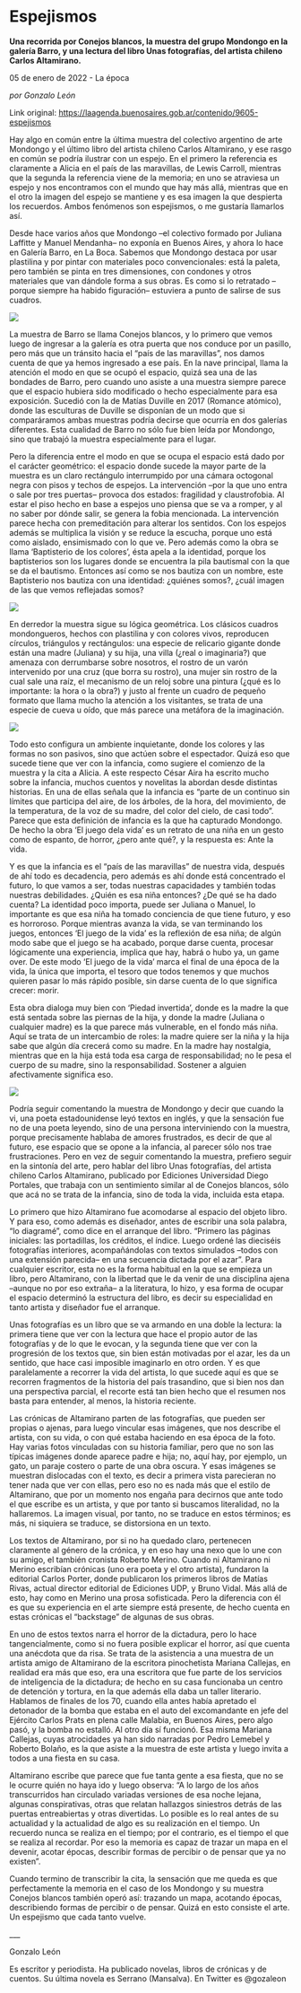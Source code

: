 # Espejismos

**Una recorrida por Conejos blancos, la muestra del grupo Mondongo en la galería Barro, y una lectura del libro Unas fotografías, del artista chileno Carlos Altamirano.**

05 de enero de 2022 - La época

_por Gonzalo León_

Link original: https://laagenda.buenosaires.gob.ar/contenido/9605-espejismos



Hay algo en común entre la última muestra del colectivo argentino de arte Mondongo y el último libro del artista chileno Carlos Altamirano, y ese rasgo en común se podría ilustrar con un espejo. En el primero la referencia es claramente a Alicia en el país de las maravillas, de Lewis Carroll, mientras que la segunda la referencia viene de la memoria; en uno se atraviesa un espejo y nos encontramos con el mundo que hay más allá, mientras que en el otro la imagen del espejo se mantiene y es esa imagen la que despierta los recuerdos. Ambos fenómenos son espejismos, o me gustaría llamarlos así.




Desde hace varios años que Mondongo –el colectivo formado por Juliana Laffitte y Manuel Mendanha– no exponía en Buenos Aires, y ahora lo hace en Galería Barro, en La Boca. Sabemos que Mondongo destaca por usar plastilina y por pintar con materiales poco convencionales: está la paleta, pero también se pinta en tres dimensiones, con condones y otros materiales que van dándole forma a sus obras. Es como si lo retratado –porque siempre ha habido figuración– estuviera a punto de salirse de sus cuadros.




![](https://cdn.feater.me/files/images/131445/2fa4b21e-67ca-4934-8bde-66a4eb94aec9.jpg)




La muestra de Barro se llama Conejos blancos, y lo primero que vemos luego de ingresar a la galería es otra puerta que nos conduce por un pasillo, pero más que un tránsito hacia el “país de las maravillas”, nos damos cuenta de que ya hemos ingresado a ese país. En la nave principal, llama la atención el modo en que se ocupó el espacio, quizá sea una de las bondades de Barro, pero cuando uno asiste a una muestra siempre parece que el espacio hubiera sido modificado o hecho especialmente para esa exposición. Sucedió con la de Matías Duville en 2017 (Romance atómico), donde las esculturas de Duville se disponían de un modo que si comparáramos ambas muestras podría decirse que ocurría en dos galerías diferentes. Esta cualidad de Barro no sólo fue bien leída por Mondongo, sino que trabajó la muestra especialmente para el lugar.




Pero la diferencia entre el modo en que se ocupa el espacio está dado por el carácter geométrico: el espacio donde sucede la mayor parte de la muestra es un claro rectángulo interrumpido por una cámara octogonal negra con pisos y techos de espejos. La intervención –por la que uno entra o sale por tres puertas– provoca dos estados: fragilidad y claustrofobia. Al estar el piso hecho en base a espejos uno piensa que se va a romper, y al no saber por dónde salir, se genera la fobia mencionada. La intervención parece hecha con premeditación para alterar los sentidos. Con los espejos además se multiplica la visión y se reduce la escucha, porque uno está como aislado, ensimismado con lo que ve. Pero además como la obra se llama ‘Baptisterio de los colores’, ésta apela a la identidad, porque los baptisterios son los lugares donde se encuentra la pila bautismal con la que se da el bautismo. Entonces así como se nos bautiza con un nombre, este Baptisterio nos bautiza con una identidad: ¿quiénes somos?, ¿cuál imagen de las que vemos reflejadas somos?




![](https://cdn.feater.me/files/images/131447/5f743572-842f-45aa-806d-1706c145c655.jpg)




En derredor la muestra sigue su lógica geométrica. Los clásicos cuadros mondongueros, hechos con plastilina y con colores vivos, reproducen círculos, triángulos y rectángulos: una especie de relicario gigante donde están una madre (Juliana) y su hija, una villa (¿real o imaginaria?) que amenaza con derrumbarse sobre nosotros, el rostro de un varón intervenido por una cruz (que borra su rostro), una mujer sin rostro de la cual sale una raíz, el mecanismo de un reloj sobre una pintura (¿qué es lo importante: la hora o la obra?) y justo al frente un cuadro de pequeño formato que llama mucho la atención a los visitantes, se trata de una especie de cueva u oído, que más parece una metáfora de la imaginación.




![](https://cdn.feater.me/files/images/131449/1d08996a-d873-416c-a3fc-2e780295285d.jpg)




Todo esto configura un ambiente inquietante, donde los colores y las formas no son pasivos, sino que actúen sobre el espectador. Quizá eso que sucede tiene que ver con la infancia, como sugiere el comienzo de la muestra y la cita a Alicia. A este respecto César Aira ha escrito mucho sobre la infancia, muchos cuentos y novelitas la abordan desde distintas historias. En una de ellas señala que la infancia es “parte de un continuo sin límites que participa del aire, de los árboles, de la hora, del movimiento, de la temperatura, de la voz de su madre, del color del cielo, de casi todo”. Parece que esta definición de infancia es la que ha capturado Mondongo. De hecho la obra ‘El juego dela vida’ es un retrato de una niña en un gesto como de espanto, de horror, ¿pero ante qué?, y la respuesta es: Ante la vida.




Y es que la infancia es el “país de las maravillas” de nuestra vida, después de ahí todo es decadencia, pero además es ahí donde está concentrado el futuro, lo que vamos a ser, todas nuestras capacidades y también todas nuestras debilidades. ¿Quién es esa niña entonces? ¿De qué se ha dado cuenta? La identidad poco importa, puede ser Juliana o Manuel, lo importante es que esa niña ha tomado conciencia de que tiene futuro, y eso es horroroso. Porque mientras avanza la vida, se van terminando los juegos, entonces ‘El juego de la vida’ es la reflexión de esa niña; de algún modo sabe que el juego se ha acabado, porque darse cuenta, procesar lógicamente una experiencia, implica que hay, habrá o hubo ya, un game over. De este modo ‘El juego de la vida’ marca el final de una época de la vida, la única que importa, el tesoro que todos tenemos y que muchos quieren pasar lo más rápido posible, sin darse cuenta de lo que significa crecer: morir.




Esta obra dialoga muy bien con ‘Piedad invertida’, donde es la madre la que está sentada sobre las piernas de la hija, y donde la madre (Juliana o cualquier madre) es la que parece más vulnerable, en el fondo más niña. Aquí se trata de un intercambio de roles: la madre quiere ser la niña y la hija sabe que algún día crecerá como su madre. En la madre hay nostalgia, mientras que en la hija está toda esa carga de responsabilidad; no le pesa el cuerpo de su madre, sino la responsabilidad. Sostener a alguien afectivamente significa eso.




![](https://cdn.feater.me/files/images/131453/0ca88709-d25f-4e18-b9d4-27b36782c869.jpeg)




Podría seguir comentando la muestra de Mondongo y decir que cuando la vi, una poeta estadounidense leyó textos en inglés, y que la sensación fue no de una poeta leyendo, sino de una persona interviniendo con la muestra, porque precisamente hablaba de amores frustrados, es decir de que al futuro, ese espacio que se opone a la infancia, al parecer sólo nos trae frustraciones. Pero en vez de seguir comentando la muestra, prefiero seguir en la sintonía del arte, pero hablar del libro Unas fotografías, del artista chileno Carlos Altamirano, publicado por Ediciones Universidad Diego Portales, que trabaja con un sentimiento similar al de Conejos blancos, sólo que acá no se trata de la infancia, sino de toda la vida, incluida esta etapa.




Lo primero que hizo Altamirano fue acomodarse al espacio del objeto libro. Y para eso, como además es diseñador, antes de escribir una sola palabra, “lo diagramé”, como dice en el arranque del libro. “Primero las páginas iniciales: las portadillas, los créditos, el índice. Luego ordené las dieciséis fotografías interiores, acompañándolas con textos simulados –todos con una extensión parecida– en una secuencia dictada por el azar”. Para cualquier escritor, esta no es la forma habitual en la que se empieza un libro, pero Altamirano, con la libertad que le da venir de una disciplina ajena –aunque no por eso extraña– a la literatura, lo hizo, y esa forma de ocupar el espacio determinó la estructura del libro, es decir su especialidad en tanto artista y diseñador fue el arranque.




Unas fotografías es un libro que se va armando en una doble la lectura: la primera tiene que ver con la lectura que hace el propio autor de las fotografías y de lo que le evocan, y la segunda tiene que ver con la progresión de los textos que, sin bien están motivadas por el azar, les da un sentido, que hace casi imposible imaginarlo en otro orden. Y es que paralelamente a recorrer la vida del artista, lo que sucede aquí es que se recorren fragmentos de la historia del país trasandino, que si bien nos dan una perspectiva parcial, el recorte está tan bien hecho que el resumen nos basta para entender, al menos, la historia reciente.




Las crónicas de Altamirano parten de las fotografías, que pueden ser propias o ajenas, para luego vincular esas imágenes, que nos describe el artista, con su vida, o con qué estaba haciendo en esa época de la foto. Hay varias fotos vinculadas con su historia familiar, pero que no son las típicas imágenes donde aparece padre e hija; no, aquí hay, por ejemplo, un gato, un paraje costero o parte de una obra oscura. Y esas imágenes se muestran dislocadas con el texto, es decir a primera vista parecieran no tener nada que ver con ellas, pero eso no es nada más que el estilo de Altamirano, que por un momento nos engaña para decirnos que ante todo el que escribe es un artista, y que por tanto si buscamos literalidad, no la hallaremos. La imagen visual, por tanto, no se traduce en estos términos; es más, ni siquiera se traduce, se distorsiona en un texto.




Los textos de Altamirano, por si no ha quedado claro, pertenecen claramente al género de la crónica, y en eso hay una nexo que lo une con su amigo, el también cronista Roberto Merino. Cuando ni Altamirano ni Merino escribían crónicas (uno era poeta y el otro artista), fundaron la editorial Carlos Porter, donde publicaron los primeros libros de Matías Rivas, actual director editorial de Ediciones UDP, y Bruno Vidal. Más allá de esto, hay como en Merino una prosa sofisticada. Pero la diferencia con él es que su experiencia en el arte siempre está presente, de hecho cuenta en estas crónicas el “backstage” de algunas de sus obras.




En uno de estos textos narra el horror de la dictadura, pero lo hace tangencialmente, como si no fuera posible explicar el horror, así que cuenta una anécdota que da risa. Se trata de la asistencia a una muestra de un artista amigo de Altamirano de la escritora pinochetista Mariana Callejas, en realidad era más que eso, era una escritora que fue parte de los servicios de inteligencia de la dictadura; de hecho en su casa funcionaba un centro de detención y tortura, en la que además ella daba un taller literario. Hablamos de finales de los 70, cuando ella antes había apretado el detonador de la bomba que estaba en el auto del excomandante en jefe del Ejército Carlos Prats en plena calle Malabia, en Buenos Aires, pero algo pasó, y la bomba no estalló. Al otro día sí funcionó. Esa misma Mariana Callejas, cuyas atrocidades ya han sido narradas por Pedro Lemebel y Roberto Bolaño, es la que asiste a la muestra de este artista y luego invita a todos a una fiesta en su casa.




Altamirano escribe que parece que fue tanta gente a esa fiesta, que no se le ocurre quién no haya ido y luego observa: “A lo largo de los años transcurridos han circulado variadas versiones de esa noche lejana, algunas conspirativas, otras que relatan hallazgos siniestros detrás de las puertas entreabiertas y otras divertidas. Lo posible es lo real antes de su actualidad y la actualidad de algo es su realización en el tiempo. Un recuerdo nunca se realiza en el tiempo; por el contrario, es el tiempo el que se realiza al recordar. Por eso la memoria es capaz de trazar un mapa en el devenir, acotar épocas, describir formas de percibir o de pensar que ya no existen”.




Cuando termino de transcribir la cita, la sensación que me queda es que perfectamente la memoria en el caso de los Mondongo y su muestra Conejos blancos también operó así: trazando un mapa, acotando épocas, describiendo formas de percibir o de pensar. Quizá en esto consiste el arte. Un espejismo que cada tanto vuelve.




\_\_\_




Gonzalo León




Es escritor y periodista. Ha publicado novelas, libros de crónicas y de cuentos. Su última novela es Serrano (Mansalva). En Twitter es @gozaleon



